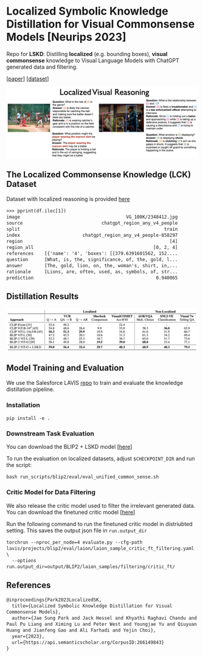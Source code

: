 # Localized Symbolic Knowledge Distillation for Visual Commonsense Models [Neurips 2023]

Repo for **LSKD**: Distilling **localized** (e.g. bounding boxes), **visual commonsense** knowledge to Visual Language Models with ChatGPT generated data and filtering.

[[paper](https://arxiv.org/abs/2312.04837)] [[dataset](https://storage.googleapis.com/ai2-jamesp-public/msymkd/data/lskd/train_critic_input_all_vcr_vg_region_verbalizations~chatgpt_qar_filtered_threshold_0.8_1M.jsonl)]

![lskd_example](assets/teaser.png)

## The Localized Commonsense Knowledge (LCK) Dataset
Dataset with localized reasoning is provided [here](https://storage.googleapis.com/ai2-jamesp-public/msymkd/data/lskd/train_critic_input_all_vcr_vg_region_verbalizations~chatgpt_qar_filtered_threshold_0.8_1M.jsonl)  
```
>>> pprint(df.iloc[1])
image                                       VG_100K/2348412.jpg
source                             chatgpt_region_any_v4_people
split                                                     train
index                       chatgpt_region_any_v4_people-858297
region                                                      [4]
region_all                                            [0, 2, 4]
references    [{'name': '4', 'boxes': [[379.6391601562, 152....
question      [What, is, the, significance, of, the, gold, l...
answer        [The, gold, lion, on, the, woman's, shirt, in,...
rationale     [Lions, are, often, used, as, symbols, of, str...
prediction                                             0.940065
```

## Distillation Results

![lskd_example](assets/results.png)

## Model Training and Evaluation
We use the Salesforce LAVIS [repo](https://github.com/salesforce/LAVIS) to train and evaluate the knowledge distillation pipeline.

### Installation

```
pip install -e .
```

### Downstream Task Evaluation

You can download the BLIP2 + LSKD model [[here](https://storage.googleapis.com/ai2-jamesp-public/msymkd/ckpt/BLIP2/Unified_qa_chatgpt_pretrain1_v2/boxes_480_contrastive_1M/checkpoint_best.pth)]

To run the evaluation on localized datasets, adjust `$CHECKPOINT_DIR` and run the script:
```
bash run_scripts/blip2/eval/eval_unified_common_sense.sh
```


### Critic Model for Data Filtering
We also release the critic model used to filter the irrelevant generated data.
You can download the finetuned critic model [[here](https://storage.googleapis.com/ai2-jamesp-public/msymkd/ckpt/BLIP2/unified_vqa_critic_v2/checkpoint_best.pth)]

Run the following command to run the finetuned critic model in distriubted setting.
This saves the output json file in `run.output_dir`
```
torchrun --nproc_per_node=4 evaluate.py --cfg-path lavis/projects/blip2/eval/laion/laion_sample_critic_ft_filtering.yaml \
  --options run.output_dir=output/BLIP2/laion_samples/filtering/critic_ft/
```

## References
```
@inproceedings{Park2023LocalizedSK,
  title={Localized Symbolic Knowledge Distillation for Visual Commonsense Models},
  author={Jae Sung Park and Jack Hessel and Khyathi Raghavi Chandu and Paul Pu Liang and Ximing Lu and Peter West and Youngjae Yu and Qiuyuan Huang and Jianfeng Gao and Ali Farhadi and Yejin Choi},
  year={2023},
  url={https://api.semanticscholar.org/CorpusID:266149843}
}
```
